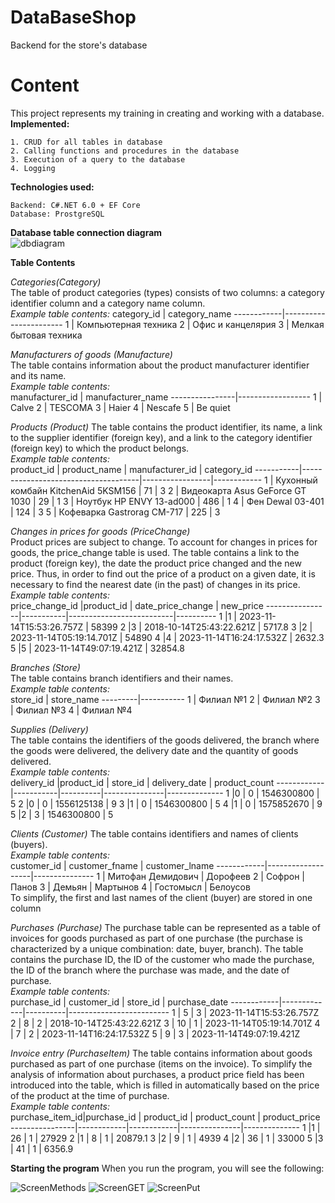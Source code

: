 # DataBaseShop
Backend for the store's database
# Content
This project represents my training in creating and working with a database.  
__Implemented:__
```
1. CRUD for all tables in database
2. Calling functions and procedures in the database
3. Execution of a query to the database
4. Logging
```
__Technologies used:__
```
Backend: C#.NET 6.0 + EF Core
Database: ProstgreSQL
```
__Database table connection diagram__  
![dbdiagram](https://github.com/SonThompson/Database-Shop/blob/main/Images/DBDiagram.png)  
  
__Table Contents__

_Categories(Category)_  
The table of product categories (types) consists of two columns: a category identifier column and a category name column.  
_Example table contents:_
category_id | category_name
------------|-----------------------
1           | Компьютерная техника
2           | Офис и канцелярия
3           | Мелкая бытовая техника  

_Manufacturers of goods (Manufacture)_  
The table contains information about the product manufacturer identifier and its name.  
_Example table contents:_  
manufacturer_id | manufacturer_name
----------------|------------------
1               | Calve
2               | TESCOMA
3               | Haier
4               | Nescafe
5               | Be quiet

_Products (Product)_
The table contains the product identifier, its name, a link to the supplier identifier (foreign key), and a link to the category identifier (foreign key) to which the product belongs.  
_Example table contents:_  
product_id | product_name                        | manufacturer_id | category_id
-----------|-------------------------------------|-----------------|------------
1          | Кухонный комбайн KitchenAid 5KSM156 | 71              | 3
2          | Видеокарта Asus GeForce GT 1030     | 29              | 1
3          | Ноутбук HP ENVY 13-ad000            | 486             | 1
4          | Фен Dewal 03-401                    | 124             | 3
5          | Кофеварка Gastrorag CM-717          | 225             | 3

_Changes in prices for goods (PriceChange)_  
Product prices are subject to change. To account for changes in prices for goods, the price_change table is used.
The table contains a link to the product (foreign key), the date the product price changed and the new price. Thus, in order to find 
out the price of a product on a given date, it is necessary to find the nearest date (in the past) of changes in its price.  
_Example table contents:_  
price_change_id |product_id | date_price_change | new_price
----------------|-----------|--------------------------|----------
1               |1          | 2023-11-14T15:53:26.757Z | 58399
2               |3          | 2018-10-14T25:43:22.621Z | 5717.8
3               |2          | 2023-11-14T05:19:14.701Z | 54890
4               |4          | 2023-11-14T16:24:17.532Z | 2632.3
5               |5          | 2023-11-14T49:07:19.421Z | 32854.8

_Branches (Store)_  
The table contains branch identifiers and their names.  
_Example table contents:_  
store_id | store_name
---------|-----------
1        | Филиал №1
2        | Филиал №2
3        | Филиал №3
4        | Филиал №4
  
_Supplies (Delivery)_  
The table contains the identifiers of the goods delivered, the branch where the goods were delivered, the delivery date and the quantity of goods delivered.  
_Example table contents:_  
delivery_id |product_id | store_id | delivery_date | product_count
------------|-----------|----------|---------------|--------------
1           |0          | 0        | 1546300800    | 5
2           |0          | 0        | 1556125138    | 9
3           |1          | 0        | 1546300800    | 5
4           |1          | 0        | 1575852670    | 9
5           |2          | 3        | 1546300800    | 5

_Clients (Customer)_
The table contains identifiers and names of clients (buyers).  
_Example table contents:_  
customer_id | customer_fname    | customer_lname
------------|-------------------|---------------
1           | Митофан Демидович | Дорофеев
2           | Софрон            | Панов
3           | Демьян            | Мартынов
4           | Гостомысл         | Белоусов  
To simplify, the first and last names of the client (buyer) are stored in one column  

_Purchases (Purchase)_
The purchase table can be represented as a table of invoices for goods purchased as part of one purchase (the purchase is characterized by a unique combination: date, buyer, branch).
The table contains the purchase ID, the ID of the customer who made the purchase, the ID of the branch where the purchase was made, and the date of purchase.  
_Example table contents:_  
purchase_id | customer_id | store_id | purchase_date
------------|-------------|----------|-------------------------
1           | 5           | 3        | 2023-11-14T15:53:26.757Z
2           | 8           | 2        | 2018-10-14T25:43:22.621Z
3           | 10          | 1        | 2023-11-14T05:19:14.701Z
4           | 7           | 2        | 2023-11-14T16:24:17.532Z
5           | 9           | 3        | 2023-11-14T49:07:19.421Z

_Invoice entry (PurchaseItem)_
The table contains information about goods purchased as part of one purchase (items on the invoice). To simplify the analysis of information about purchases,
a product price field has been introduced into the table, which is filled in automatically based on the price of the product at the time of purchase.  
_Example table contents:_  
purchase_item_id|purchase_id | product_id | product_count | product_price
----------------|------------|------------|---------------|--------------
1               |1           | 26         | 1             | 27929
2               |1           | 8          | 1             | 20879.1
3               |2           | 9          | 1             | 4939
4               |2           | 36         | 1             | 33000
5               |3           | 41         | 1             | 6356.9


__Starting the program__
When you run the program, you will see the following:  
  
![ScreenMethods](https://github.com/SonThompson/Database-Shop/blob/main/Images/ScreenMethods.png)
![ScreenGET](https://github.com/SonThompson/Database-Shop/blob/main/Images/ScreenGET.png)
![ScreenPut](https://github.com/SonThompson/Database-Shop/blob/main/Images/ScreenPUT.png)
